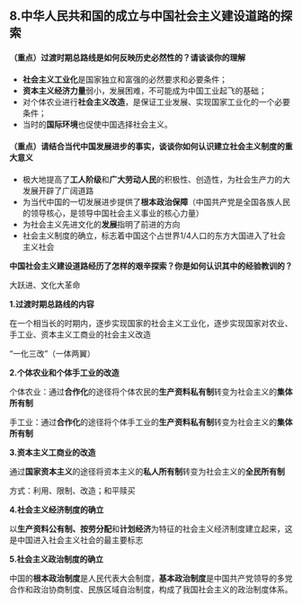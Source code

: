 ## 8.中华人民共和国的成立与中国社会主义建设道路的探索

#### **（重点）过渡时期总路线是如何反映历史必然性的？请谈谈你的理解**

- **社会主义工业化**是国家独立和富强的必然要求和必要条件；
- **资本主义经济力量**弱小，发展困难，不可能成为中国工业起飞的基础；
- 对个体农业进行**社会主义改造**，是保证工业发展、实现国家工业化的⼀个必要条件；
- 当时的**国际环境**也促使中国选择社会主义。

#### **（重点）请结合当代中国发展进步的事实，谈谈你如何认识建立社会主义制度的重大意义**

- 极大地提高了**工人阶级**和**广大劳动人民**的积极性、创造性，为社会生产力的大发展开辟了广阔道路
- 为当代中国的一切发展进步提供了**根本政治保障**（中国共产党是全国各族人民的领导核心，是领导中国社会主义事业的核心力量）
- 为社会主义先进文化的**发展**指明了前进的方向
- 社会主义制度的确立，标志着中国这个占世界1/4人口的东方大国进入了社会主义社会

**中国社会主义建设道路经历了怎样的艰辛探索？你是如何认识其中的经验教训的？**

大跃进、文化大革命



**1.过渡时期总路线的内容**

在一个相当长的时期内，逐步实现国家的社会主义工业化，逐步实现国家对农业、手工业、资本主义工商业的社会主义改造

“一化三改”（一体两翼）

**2.个体农业和个体手工业的改造**

个体农业：通过**合作化**的途径将个体农民的**生产资料私有制**转变为社会主义的**集体所有制**

手工业：通过**合作化**的途径将个体手工业的**生产资料私有制**转变为社会主义的**集体所有制**

**3.资本主义工商业的改造**

通过**国家资本主义**的途径将资本主义的**私人所有制**转变为社会主义的**全民所有制**

方式：利用、限制、改造；和平赎买

**4.社会主义经济制度的确立**

以**生产资料公有制、按劳分配**和**计划经济**为特征的社会主义经济制度建立起来，这是中国进入社会主义社会的最主要标志

**5.社会主义政治制度的确立**

中国的**根本政治制度**是人民代表大会制度，**基本政治制度**是中国共产党领导的多党合作和政治协商制度、民族区域自治制度，构成了我国社会主义的政治制度体系。